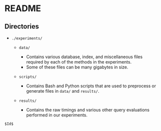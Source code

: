 README
======

Directories
-----------

* `./experiments/`
    + `data/`
        - Contains various database, index, and miscellaneous files required by each of
          the methods in the experiments.
        - Some of these files can be many gigabytes in size.

    + `scripts/`
        - Contains Bash and Python scripts that are used to preprocess or generate files in `data/`
          and `results/`.

    + `results/`
        - Contains the raw timings and various other query evaluations performed
          in our experiments.


`$Id$`
